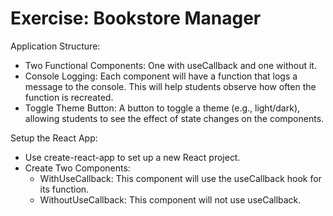 # Exercise: Bookstore Manager

Application Structure:
- Two Functional Components: One with useCallback and one without it.
- Console Logging: Each component will have a function that logs a message to the console. This will help students observe how often the function is recreated.
- Toggle Theme Button: A button to toggle a theme (e.g., light/dark), allowing students to see the effect of state changes on the components.



Setup the React App:

- Use create-react-app to set up a new React project.
- Create Two Components:
    - WithUseCallback: This component will use the useCallback hook for its function.
    - WithoutUseCallback: This component will not use useCallback.
